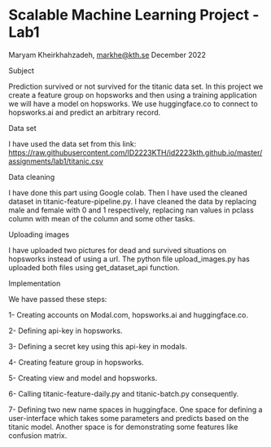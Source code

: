 # Scalable Machine Learning Project - Lab1

Maryam Kheirkhahzadeh, markhe@kth.se
December 2022

Subject

Prediction survived or not survived for the titanic data set. In this project we create a feature group on hopsworks and then using a training application we will have a model on hopsworks. We use huggingface.co to connect to hopsworks.ai and predict an arbitrary record.

Data set

I have used the data set from this link: https://raw.githubusercontent.com/ID2223KTH/id2223kth.github.io/master/assignments/lab1/titanic.csv

Data cleaning

I have done this part using Google colab. Then I have used the cleaned dataset in titanic-feature-pipeline.py. I have cleaned the data by replacing male and female with 0 and 1 respectively, replacing nan values in pclass column with mean of the column and some other tasks.

Uploading images

I have uploaded two pictures for dead and survived situations on hopsworks instead of using a url. The python file upload_images.py has uploaded both files using get_dataset_api function.

Implementation

We have passed these steps:

1- Creating  accounts on Modal.com, hopsworks.ai and huggingface.co.

2- Defining api-key in hopsworks.

3- Defining a secret key using this api-key in modals.

4- Creating feature group in hopsworks. 

5- Creating view and model and hopsworks.

6- Calling titanic-feature-daily.py and titanic-batch.py consequently.

7- Defining two new name spaces in huggingface. One space for defining a user-interface which takes some parameters and predicts based on the titanic model. Another space is for demonstrating some features like confusion matrix.


